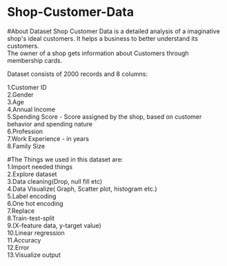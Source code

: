 # Shop-Customer-Data
#About Dataset
Shop Customer Data is a detailed analysis of a imaginative shop's ideal customers. It helps a business to better understand its customers. <br> The owner of a shop gets information about Customers through membership cards. <br>

Dataset consists of 2000 records and 8 columns: <br>

1.Customer ID <br>
2.Gender <br>
3.Age <br>
4.Annual Income <br>
5.Spending Score - Score assigned by the shop, based on customer behavior and spending nature <br>
6.Profession <br>
7.Work Experience - in years <br>
8.Family Size <br>


#The Things we used in this dataset are: <br>
1.Import needed things <br>
2.Explore dataset <br>
3.Data cleaning(Drop, null fill etc) <br>
4.Data Visualize( Graph, Scatter plot, histogram etc.) <br>
5.Label encoding  <br>
6.One hot encoding  <br>
7.Replace <br>
8.Train-test-split <br>
9.(X-feature data, y-target value) <br>
10.Linear regression  <br>
11.Accuracy <br>
12.Error <br>
13.Visualize output  <br>
